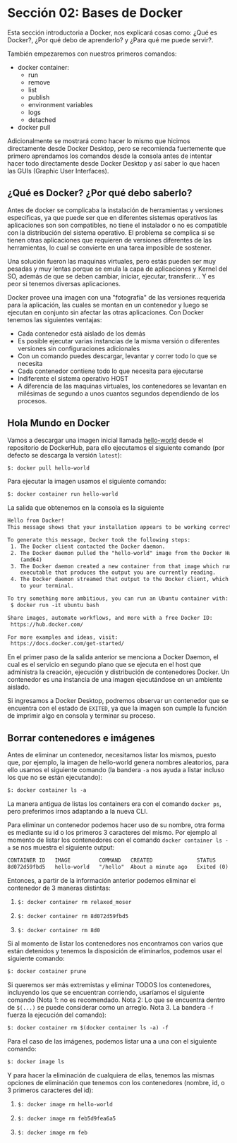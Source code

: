 # Sección 02: Bases de Docker

Esta sección introductoria a Docker, nos explicará cosas como: ¿Qué es Docker?, ¿Por qué debo de aprenderlo? y ¿Para qué me puede servir?.

También empezaremos con nuestros primeros comandos:

- docker container:
  - run
  - remove
  - list
  - publish
  - environment variables
  - logs
  - detached
- docker pull

Adicionalmente se mostrará como hacer lo mismo que hicimos directamente desde Docker Desktop, pero se recomienda fuertemente que primero aprendamos los comandos desde la consola antes de intentar hacer todo directamente desde Docker Desktop y así saber lo que hacen las GUIs (Graphic User Interfaces).

## ¿Qué es Docker? ¿Por qué debo saberlo?

Antes de docker se complicaba la instalación de herramientas y versiones especificas, ya que puede ser que en diferentes sistemas operativos las aplicaciones son son compatibles, no tiene el instalador o no es compatible con la distribución del sistema operativo. El problema se complica si se tienen otras aplicaciones que requieren de versiones diferentes de las herramientas, lo cual se convierte en una tarea imposible de sostener.

Una solución fueron las maquinas virtuales, pero estás pueden ser muy pesadas y muy lentas porque se emula la capa de aplicaciones y Kernel del SO, además de que se deben cambiar, iniciar, ejecutar, transferir... Y es peor si tenemos diversas aplicaciones.

Docker provee una imagen con una "fotografía" de las versiones requerida para la aplicación, las cuales se montan en un contenedor y luego se ejecutan en conjunto sin afectar las otras aplicaciones. Con Docker tenemos las siguientes ventajas:

- Cada contenedor está aislado de los demás
- Es posible ejecutar varias instancias de  la misma versión o diferentes versiones sin configuraciones adicionales
- Con un comando puedes descargar, levantar y correr todo lo que se necesita
- Cada contenedor contiene todo lo que necesita para ejecutarse
- Indiferente el sistema operativo HOST
- A diferencia de las maquinas virtuales, los contenedores se levantan en milésimas de segundo a unos cuantos segundos dependiendo de los procesos.

## Hola Mundo en Docker

Vamos a descargar una imagen inicial llamada [hello-world](https://hub.docker.com/_/hello-world) desde el repositorio de DockerHub, para ello ejecutamos el siguiente comando (por defecto se descarga la versión `latest`):

```txt
$: docker pull hello-world
```

Para ejecutar la imagen usamos el siguiente comando:

```txt
$: docker container run hello-world
```

La salida que obtenemos en la consola es la siguiente

```txt
Hello from Docker!
This message shows that your installation appears to be working correctly.

To generate this message, Docker took the following steps:
 1. The Docker client contacted the Docker daemon.
 2. The Docker daemon pulled the "hello-world" image from the Docker Hub.
    (amd64)
 3. The Docker daemon created a new container from that image which runs the
    executable that produces the output you are currently reading.
 4. The Docker daemon streamed that output to the Docker client, which sent it
    to your terminal.

To try something more ambitious, you can run an Ubuntu container with:
 $ docker run -it ubuntu bash

Share images, automate workflows, and more with a free Docker ID:
 https://hub.docker.com/

For more examples and ideas, visit:
 https://docs.docker.com/get-started/
```

En el primer paso de la salida anterior se menciona a Docker Daemon, el cual es el servicio en segundo plano que se ejecuta en el host que administra la creación, ejecución y distribución de contenedores Docker. Un contenedor es una instancia de una imagen ejecutándose en un ambiente aislado.

Si ingresamos a Docker Desktop, podremos observar un contenedor que se encuentra con el estado de `EXITED`, ya que la imagen son cumple la función de imprimir algo en consola y terminar su proceso.

## Borrar contenedores e imágenes

Antes de eliminar un contenedor, necesitamos listar los mismos, puesto que, por ejemplo, la imagen de hello-world genera nombres aleatorios, para ello usamos el siguiente comando (la bandera `-a` nos ayuda a listar incluso los que no se están ejecutando):

```txt
$: docker container ls -a
```

La manera antigua de listas los containers era con el comando `docker ps`, pero preferimos irnos adaptando a la nueva CLI.

Para eliminar un contenedor podemos hacer uso de su nombre, otra forma es mediante su id o los primeros 3 caracteres del mismo. Por ejemplo al momento de listar los contenedores con el comando `docker container ls -a` se nos muestra el siguiente output:

```txt
CONTAINER ID   IMAGE         COMMAND   CREATED              STATUS                          PORTS   NAMES
8d072d59fbd5   hello-world   "/hello"  About a minute ago   Exited (0) About a minute ago           relaxed_moser 
```

Entonces, a partir de la información anterior podemos eliminar el contenedor de 3 maneras distintas:

1. ```txt
   $: docker container rm relaxed_moser
   ```

2. ```txt
   $: docker container rm 8d072d59fbd5
   ```

3. ```txt
   $: docker container rm 8d0
   ```

Si al momento de listar los contenedores nos encontramos con varios que están detenidos y tenemos la disposición de eliminarlos, podemos usar el siguiente comando:

```txt
$: docker container prune
```

Si queremos ser más extremistas y eliminar TODOS los contenedores, incluyendo los que se encuentran corriendo, usaríamos el siguiente comando (Nota 1: no es recomendado. Nota 2: Lo que se encuentra dentro de `$(...)` se puede considerar como un arreglo. Nota 3. La bandera `-f` fuerza la ejecución del comando):

```txt
$: docker container rm $(docker container ls -a) -f
```

Para el caso de las imágenes, podemos listar una a una con el siguiente comando:

```txt
$: docker image ls
```

Y para hacer la eliminación de cualquiera de ellas, tenemos las mismas opciones de eliminación que tenemos con los contenedores (nombre, id, o 3 primeros caracteres del id):

1. ```txt
   $: docker image rm hello-world
   ```

2. ```txt
   $: docker image rm feb5d9fea6a5
   ```

3. ```txt
   $: docker image rm feb
   ```
